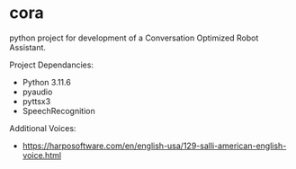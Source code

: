 # cora
python project for development of a Conversation
Optimized Robot Assistant.

Project Dependancies:
- Python 3.11.6
- pyaudio
- pyttsx3
- SpeechRecognition

Additional Voices:
- https://harposoftware.com/en/english-usa/129-salli-american-english-voice.html